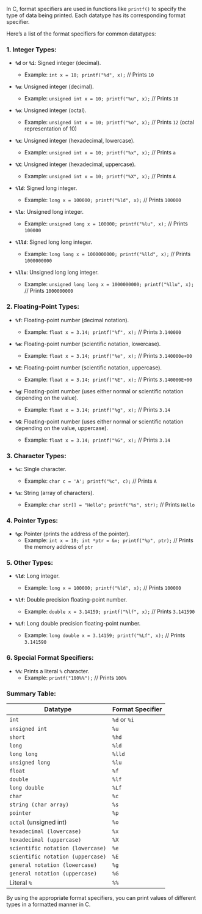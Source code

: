 In C, format specifiers are used in functions like `printf()` to specify the type of data being printed. Each datatype has its corresponding format specifier.

Here’s a list of the format specifiers for common datatypes:

### 1. **Integer Types:**
- **`%d`** or **`%i`**: Signed integer (decimal).
  - Example: `int x = 10; printf("%d", x);`  // Prints `10`
  
- **`%u`**: Unsigned integer (decimal).
  - Example: `unsigned int x = 10; printf("%u", x);`  // Prints `10`

- **`%o`**: Unsigned integer (octal).
  - Example: `unsigned int x = 10; printf("%o", x);`  // Prints `12` (octal representation of 10)

- **`%x`**: Unsigned integer (hexadecimal, lowercase).
  - Example: `unsigned int x = 10; printf("%x", x);`  // Prints `a`

- **`%X`**: Unsigned integer (hexadecimal, uppercase).
  - Example: `unsigned int x = 10; printf("%X", x);`  // Prints `A`

- **`%ld`**: Signed long integer.
  - Example: `long x = 100000; printf("%ld", x);`  // Prints `100000`

- **`%lu`**: Unsigned long integer.
  - Example: `unsigned long x = 100000; printf("%lu", x);`  // Prints `100000`

- **`%lld`**: Signed long long integer.
  - Example: `long long x = 1000000000; printf("%lld", x);`  // Prints `1000000000`

- **`%llu`**: Unsigned long long integer.
  - Example: `unsigned long long x = 1000000000; printf("%llu", x);`  // Prints `1000000000`

### 2. **Floating-Point Types:**
- **`%f`**: Floating-point number (decimal notation).
  - Example: `float x = 3.14; printf("%f", x);`  // Prints `3.140000`

- **`%e`**: Floating-point number (scientific notation, lowercase).
  - Example: `float x = 3.14; printf("%e", x);`  // Prints `3.140000e+00`

- **`%E`**: Floating-point number (scientific notation, uppercase).
  - Example: `float x = 3.14; printf("%E", x);`  // Prints `3.140000E+00`

- **`%g`**: Floating-point number (uses either normal or scientific notation depending on the value).
  - Example: `float x = 3.14; printf("%g", x);`  // Prints `3.14`

- **`%G`**: Floating-point number (uses either normal or scientific notation depending on the value, uppercase).
  - Example: `float x = 3.14; printf("%G", x);`  // Prints `3.14`

### 3. **Character Types:**
- **`%c`**: Single character.
  - Example: `char c = 'A'; printf("%c", c);`  // Prints `A`

- **`%s`**: String (array of characters).
  - Example: `char str[] = "Hello"; printf("%s", str);`  // Prints `Hello`

### 4. **Pointer Types:**
- **`%p`**: Pointer (prints the address of the pointer).
  - Example: `int x = 10; int *ptr = &x; printf("%p", ptr);`  // Prints the memory address of `ptr`

### 5. **Other Types:**
- **`%ld`**: Long integer.
  - Example: `long x = 100000; printf("%ld", x);`  // Prints `100000`

- **`%lf`**: Double precision floating-point number.
  - Example: `double x = 3.14159; printf("%lf", x);`  // Prints `3.141590`

- **`%Lf`**: Long double precision floating-point number.
  - Example: `long double x = 3.14159; printf("%Lf", x);`  // Prints `3.141590`

### 6. **Special Format Specifiers:**
- **`%%`**: Prints a literal `%` character.
  - Example: `printf("100%%");`  // Prints `100%`

### Summary Table:

| Datatype                    | Format Specifier       |
|-----------------------------|------------------------|
| `int`                        | `%d` or `%i`           |
| `unsigned int`               | `%u`                   |
| `short`                      | `%hd`                  |
| `long`                       | `%ld`                  |
| `long long`                  | `%lld`                 |
| `unsigned long`              | `%lu`                  |
| `float`                      | `%f`                   |
| `double`                     | `%lf`                  |
| `long double`                | `%Lf`                  |
| `char`                       | `%c`                   |
| `string (char array)`        | `%s`                   |
| `pointer`                    | `%p`                   |
| `octal` (unsigned int)       | `%o`                   |
| `hexadecimal (lowercase)`    | `%x`                   |
| `hexadecimal (uppercase)`    | `%X`                   |
| `scientific notation (lowercase)` | `%e`             |
| `scientific notation (uppercase)` | `%E`             |
| `general notation (lowercase)` | `%g`                |
| `general notation (uppercase)` | `%G`                |
| Literal `%`                  | `%%`                   |

By using the appropriate format specifiers, you can print values of different types in a formatted manner in C.